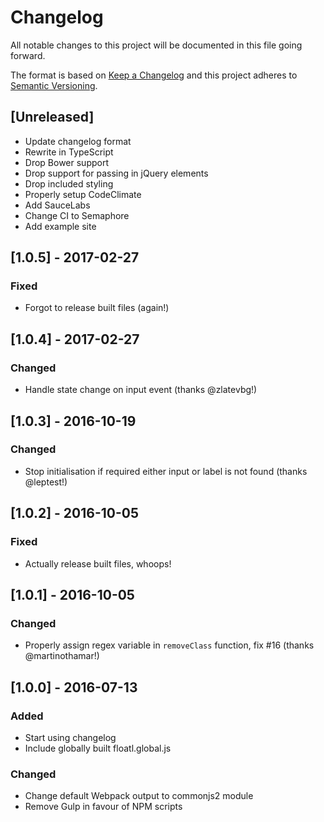 # Changelog

All notable changes to this project will be documented in this file going forward.

The format is based on [Keep a Changelog](http://keepachangelog.com/en/1.0.0/)
and this project adheres to [Semantic Versioning](http://semver.org/spec/v2.0.0.html).

## [Unreleased]

* Update changelog format
* Rewrite in TypeScript
* Drop Bower support
* Drop support for passing in jQuery elements
* Drop included styling
* Properly setup CodeClimate
* Add SauceLabs
* Change CI to Semaphore
* Add example site

## [1.0.5] - 2017-02-27

### Fixed

* Forgot to release built files (again!)

## [1.0.4] - 2017-02-27

### Changed

* Handle state change on input event (thanks @zlatevbg!)

## [1.0.3] - 2016-10-19

### Changed

* Stop initialisation if required either input or label is not found (thanks @leptest!)

## [1.0.2] - 2016-10-05

### Fixed

* Actually release built files, whoops!

## [1.0.1] - 2016-10-05

### Changed

* Properly assign regex variable in `removeClass` function, fix #16 (thanks @martinothamar!)

## [1.0.0] - 2016-07-13

### Added

* Start using changelog
* Include globally built floatl.global.js

### Changed

* Change default Webpack output to commonjs2 module
* Remove Gulp in favour of NPM scripts
